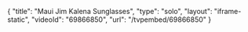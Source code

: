{
    "title": "Maui Jim Kalena Sunglasses",
    "type": "solo",
    "layout": "iframe-static",
    "videoId": "69866850",
    "url": "\/tvpembed\/69866850"
}